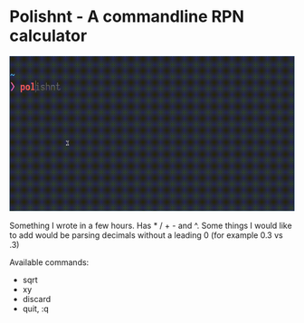 # Polishnt - A commandline RPN calculator

![](gif.gif)

Something I wrote in a few hours. Has * / + - and ^. Some things I would like to
add would be parsing decimals without a leading 0 (for example 0.3 vs .3) 

Available commands:
- sqrt
- xy
- discard
- quit, :q
